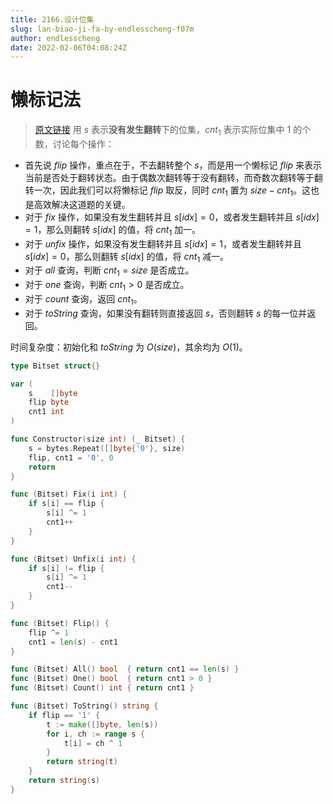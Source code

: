 ```yaml
---
title: 2166.设计位集
slug: lan-biao-ji-fa-by-endlesscheng-f07m
author: endlesscheng
date: 2022-02-06T04:08:24Z
---
```

# 懒标记法
 
> [原文链接](https://leetcode.cn/problems/design-bitset/solution/lan-biao-ji-fa-by-endlesscheng-f07m)
用 $s$ 表示**没有发生翻转**下的位集，$\textit{cnt}_1$ 表示实际位集中 $1$ 的个数，讨论每个操作：

- 首先说 $\textit{flip}$ 操作，重点在于，不去翻转整个 $s$，而是用一个懒标记 $\textit{flip}$ 来表示当前是否处于翻转状态。由于偶数次翻转等于没有翻转，而奇数次翻转等于翻转一次，因此我们可以将懒标记 $\textit{flip}$ 取反，同时 $\textit{cnt}_1$ 置为 $\textit{size}-\textit{cnt}_1$。这也是高效解决这道题的关键。
- 对于 $\textit{fix}$ 操作，如果没有发生翻转并且 $s[\textit{idx}]=0$，或者发生翻转并且 $s[\textit{idx}]=1$，那么则翻转 $s[\textit{idx}]$ 的值，将 $\textit{cnt}_1$ 加一。
- 对于 $\textit{unfix}$ 操作，如果没有发生翻转并且 $s[\textit{idx}]=1$，或者发生翻转并且 $s[\textit{idx}]=0$，那么则翻转 $s[\textit{idx}]$ 的值，将 $\textit{cnt}_1$ 减一。
- 对于 $\textit{all}$ 查询，判断 $\textit{cnt}_1=\textit{size}$ 是否成立。
- 对于 $\textit{one}$ 查询，判断 $\textit{cnt}_1>0$ 是否成立。
- 对于 $\textit{count}$ 查询，返回 $\textit{cnt}_1$。
- 对于 $\textit{toString}$ 查询，如果没有翻转则直接返回 $s$，否则翻转 $s$ 的每一位并返回。

时间复杂度：初始化和 $\textit{toString}$ 为 $O(\textit{size})$，其余均为 $O(1)$。

```go
type Bitset struct{}

var (
	s    []byte
	flip byte
	cnt1 int
)

func Constructor(size int) (_ Bitset) {
	s = bytes.Repeat([]byte{'0'}, size)
	flip, cnt1 = '0', 0
	return
}

func (Bitset) Fix(i int) {
	if s[i] == flip {
		s[i] ^= 1
		cnt1++
	}
}

func (Bitset) Unfix(i int) {
	if s[i] != flip {
		s[i] ^= 1
		cnt1--
	}
}

func (Bitset) Flip() {
	flip ^= 1
	cnt1 = len(s) - cnt1
}

func (Bitset) All() bool  { return cnt1 == len(s) }
func (Bitset) One() bool  { return cnt1 > 0 }
func (Bitset) Count() int { return cnt1 }

func (Bitset) ToString() string {
	if flip == '1' {
		t := make([]byte, len(s))
		for i, ch := range s {
			t[i] = ch ^ 1
		}
		return string(t)
	}
	return string(s)
}
```

